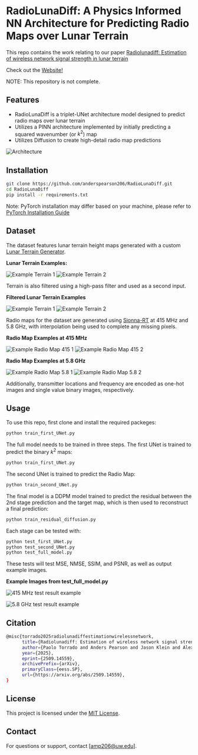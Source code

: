 # RadioLunaDiff: A Physics Informed NN Architecture for Predicting Radio Maps over Lunar Terrain

This repo contains the work relating to our paper [Radiolunadiff: Estimation of wireless network signal strength in lunar terrain](https://www.arxiv.org/abs/2509.14559)

Check out the [Website!](https://radiolunadiff.github.io/)

NOTE: This repository is not complete.



## Features

- RadioLunaDiff is a triplet-UNet architecture model designed to predict radio maps over lunar terrain
- Utilizes a PINN architecture implemented by initially predicting a squared wavenumber (or $k^2$) map
- Utilizes Diffusion to create high-detail radio map predictions

![Architecture](images/arch4.png)

## Installation

```bash
git clone https://github.com/anderspearson206/RadioLunaDiff.git
cd RadioLunaDiff
pip install -r requirements.txt
```
Note: PyTorch installation may differ based on your machine, please refer to [PyTorch Installation Guide](https://pytorch.org/get-started/locally/)



## Dataset

The dataset features lunar terrain height maps generated with a custom [Lunar Terrain Generator](https://github.com/anderspearson206/LunarTerrainGenerator).

**Lunar Terrain Examples:**

![Example Terrain 1](images/01_input_terrain.png) ![Example Terrain 2](images/02_input_terrain.png)

Terrain is also filtered using a high-pass filter and used as a second input.

**Filtered Lunar Terrain Examples**

![Example Terrain 1](images/01_input_filtered_terrain.png) ![Example Terrain 2](images/02_input_filtered_terrain.png)

Radio maps for the dataset are generated using [Sionna-RT](https://nvlabs.github.io/sionna/rt/index.html) at 415 MHz and 5.8 GHz, with interpolation being used to complete any missing pixels.

**Radio Map Examples at 415 MHz**

![Example Radio Map 415 1](images/00_ground_truth_radiomap.png) ![Example Radio Map 415 2](images/03_ground_truth_radiomap.png)

**Radio Map Examples at 5.8 GHz**

![Example Radio Map 5.8 1](images/01_ground_truth_radiomap.png) ![Example Radio Map 5.8 2](images/02_ground_truth_radiomap.png)

Additionally, transmitter locations and frequency are encoded as one-hot images and single value binary images, respectively.

## Usage

To use this repo, first clone and install the required packeges:

```bash
python train_first_UNet.py
```


The full model needs to be trained in three steps. The first UNet is trained to predict the binary $k^2$ maps:

```bash
python train_first_UNet.py
```

The second UNet is trained to predict the Radio Map:

```bash
python train_second_UNet.py
```

The final model is a DDPM model trained to predict the residual between the 2nd stage prediction and the target map, which is then used to reconstruct a final prediction:

```bash
python train_residual_diffusion.py
```

Each stage can be tested with:

```bash
python test_first_UNet.py
python test_second_UNet.py
python test_full_model.py
```

These tests will test MSE, NMSE, SSIM, and PSNR, as well as output example images.

**Example Images from test_full_model.py**

![415 MHz test result example](images/test_sample_visualization_650_415_residual.png)

![5.8 GHz test result example](images/test_sample_visualization_650_58_residual.png)

## Citation 

```bash
@misc{torrado2025radiolunadiffestimationwirelessnetwork,
      title={Radiolunadiff: Estimation of wireless network signal strength in lunar terrain}, 
      author={Paolo Torrado and Anders Pearson and Jason Klein and Alexander Moscibroda and Joshua Smith},
      year={2025},
      eprint={2509.14559},
      archivePrefix={arXiv},
      primaryClass={eess.SP},
      url={https://arxiv.org/abs/2509.14559}, 
}
```

## License

This project is licensed under the [MIT License](LICENSE).

## Contact

For questions or support, contact [amp206@uw.edu].